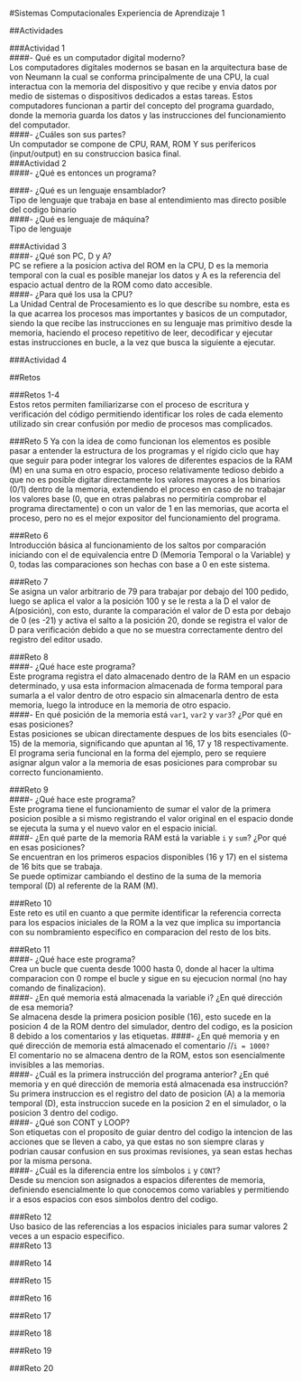 #Sistemas Computacionales Experiencia de Aprendizaje 1  
  
##Actividades  
  
###Actividad 1  
####- Qué es un computador digital moderno?  
Los computadores digitales modernos se basan en la arquitectura base de von Neumann la cual se conforma principalmente de una CPU, la cual interactua con la memoria del dispositivo y que recibe y envia datos por medio de sistemas o dispositivos dedicados a estas tareas. Estos computadores funcionan a partir del concepto del programa guardado, donde la memoria guarda los datos y las instrucciones del funcionamiento del computador.  
####- ¿Cuáles son sus partes?  
Un computador se compone de CPU, RAM, ROM Y sus perifericos (input/output) en su construccion basica final.  
###Actividad 2  
####- ¿Qué es entonces un programa?  
  
####- ¿Qué es un lenguaje ensamblador?  
Tipo de lenguaje que trabaja en base al entendimiento mas directo posible del codigo binario  
####- ¿Qué es lenguaje de máquina?  
Tipo de lenguaje  

###Actividad 3  
####- ¿Qué son PC, D y A?  
PC se refiere a la posicion activa del ROM en la CPU, D es la memoria temporal con la cual es posible manejar los datos y A es la referencia del espacio actual dentro de la ROM como dato accesible.  
####- ¿Para qué los usa la CPU?  
La Unidad Central de Procesamiento es lo que describe su nombre, esta es la que acarrea los procesos mas importantes y basicos de un computador, siendo la que recibe las instrucciones en su lenguaje mas primitivo desde la memoria, haciendo el proceso repetitivo de leer, decodificar y ejecutar estas instrucciones en bucle, a la vez que busca la siguiente a ejecutar.  
  
###Actividad 4  
  
  
##Retos  
  
###Retos 1-4  
Estos retos permiten familiarizarse con el proceso de escritura y verificación del código permitiendo  identificar los roles de cada elemento utilizado sin crear confusión por medio de procesos mas complicados.  
  
###Reto 5
Ya con la idea de como funcionan los elementos es posible pasar a entender la estructura de los programas y  el rígido ciclo que hay que seguir para poder integrar los valores de diferentes espacios de la RAM (M) en  una suma en otro espacio, proceso relativamente tedioso debido a que no es posible digitar directamente los  valores mayores a los binarios (0/1) dentro de la memoria, extendiendo el proceso en caso de no trabajar los   valores base (0, que en otras palabras no permitiría comprobar el programa directamente) o con un valor de 1  en las memorias, que acorta el proceso, pero no es el mejor expositor del funcionamiento del programa.  
  
###Reto 6  
Introducción básica al funcionamiento de los saltos por comparación iniciando con el de equivalencia entre D  (Memoria Temporal o la Variable) y 0, todas las comparaciones son hechas con base a 0 en este sistema.
  
###Reto 7  
Se asigna un valor arbitrario de 79 para trabajar por debajo del 100 pedido, luego se aplica el valor a la posición 100 y se le resta a la D el valor de A(posición), con esto, durante la comparación el valor de D esta por debajo de 0 (es -21) y activa el salto a la posición 20, donde se registra el valor de D para verificación debido a que no se muestra correctamente dentro del registro del editor usado.
  
###Reto 8  
####- ¿Qué hace este programa?  
Este programa registra el dato almacenado dentro de la RAM en un espacio determinado, y usa esta informacion almacenada de forma temporal para sumarla a el valor dentro de otro espacio sin almacenarla dentro de esta memoria, luego la introduce en la memoria de otro espacio.   
####- En qué posición de la memoria está `var1`, `var2` y `var3`? ¿Por qué en esas posiciones?  
Estas posiciones se ubican directamente despues de los bits esenciales (0-15) de la memoria, significando que apuntan al 16, 17 y 18 respectivamente. El programa seria funcional en la forma del ejemplo, pero se requiere asignar algun valor a la memoria de esas posiciones para comprobar su correcto funcionamiento.

###Reto 9  
####- ¿Qué hace este programa?  
Este programa tiene el funcionamiento de sumar el valor de la primera posicion posible a si mismo registrando el valor original en el espacio donde se ejecuta la suma y el nuevo valor en el espacio inicial.  
####- ¿En qué parte de la memoria RAM está la variable `i` y `sum`? ¿Por qué en esas posiciones?  
Se encuentran en los primeros espacios disponibles (16 y 17) en el sistema de 16 bits que se trabaja.  
Se puede optimizar cambiando el destino de la suma de la memoria temporal (D) al referente de la RAM (M).  
  
###Reto 10  
Este reto es util en cuanto a que permite identificar la referencia correcta para los espacios iniciales de la ROM a la vez que implica su importancia con su nombramiento especifico en comparacion del resto de los bits.  
  
###Reto 11  
####- ¿Qué hace este programa?  
Crea un bucle que cuenta desde 1000 hasta 0, donde al hacer la ultima comparacion con 0 rompe el bucle y sigue en su ejecucion normal (no hay comando de finalizacion).  
####- ¿En qué memoria está almacenada la variable i? ¿En qué dirección de esa memoria?  
Se almacena desde la primera posicion posible (16), esto sucede en la posicion 4 de la ROM dentro del simulador, dentro del codigo, es la posicion 8 debido a los comentarios y las etiquetas. 
####- ¿En qué memoria y en qué dirección de memoria está almacenado el comentario //`i = 1000?`  
El comentario no se almacena dentro de la ROM, estos son esencialmente invisibles a las memorias.  
####- ¿Cuál es la primera instrucción del programa anterior? ¿En qué memoria y en qué dirección de memoria está almacenada esa instrucción?  
Su primera instruccion es el registro del dato de posicion (A) a la memoria temporal (D), esta instruccion sucede en la posicion 2 en el simulador, o la posicion 3 dentro del codigo.  
####- ¿Qué son CONT y LOOP?  
Son etiquetas con el proposito de guiar dentro del codigo la intencion de las acciones que se lleven a cabo, ya que estas no son siempre claras y podrian causar confusion en sus proximas revisiones, ya sean estas hechas por la misma persona.  
####- ¿Cuál es la diferencia entre los símbolos `i` y `CONT`?  
Desde su mencion son asignados a espacios diferentes de memoria, definiendo esencialmente lo que conocemos como variables y permitiendo ir a esos espacios con esos simbolos dentro del codigo.  
  
###Reto 12  
Uso basico de las referencias a los espacios iniciales para sumar valores 2 veces a un espacio especifico.  
###Reto 13  
  
###Reto 14  
  
###Reto 15  
  
###Reto 16  
  
###Reto 17  
   
###Reto 18  
  
###Reto 19 
   
###Reto 20  